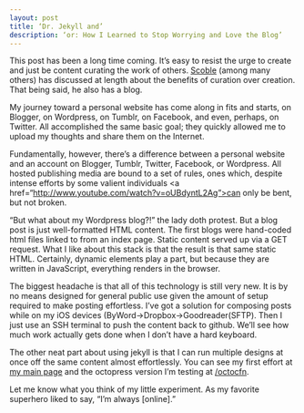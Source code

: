 ```yaml
---
layout: post
title: ‘Dr. Jekyll and’ 
description: ‘or: How I Learned to Stop Worrying and Love the Blog’ 
---
```

This post has been a long time coming. It’s easy to resist the urge to create and just be content curating the work of others. <a href=“http://www.scobleizer.com”>Scoble</a> (among many others) has discussed at length about the benefits of curation over creation. That being said, he also has a blog. 

My journey toward a personal website has come along in fits and starts, on Blogger, on Wordpress, on Tumblr, on Facebook, and even, perhaps, on Twitter. All accomplished the same basic goal; they quickly allowed me to upload my thoughts and share them on the Internet. 

Fundamentally, however, there’s a difference between a personal website and an account on Blogger, Tumblr, Twitter, Facebook, or Wordpress. All hosted publishing media are bound to a set of rules, ones which, despite intense efforts by some valient individuals <a href=“http://www.youtube.com/watch?v=oUBdyntL2Ag”>can only be bent, but not broken.</a>

“But what about my Wordpress blog?!” the lady doth protest. But a blog post is just well-formatted HTML content. The first blogs were hand-coded html files linked to from an index page. Static content served up via a GET request. What I like about this stack is that the result is that same static HTML. Certainly, dynamic elements play a part, but because they are written in JavaScript, everything renders in the browser. 

The biggest headache is that all of this technology is still very new. It is by no means designed for general public use given the amount of setup required to make posting effortless. I’ve got a solution for composing posts while on my iOS devices (ByWord->Dropbox->Goodreader(SFTP). Then I just use an SSH terminal to push the content back to github. We’ll see how much work actually gets done when I don’t have a hard keyboard.

The other neat part about using jekyll is that I can run multiple designs at once off the same content almost effortlessly. You can see my first effort at <a href=“http://www.chrisfnicholson.com>my main page</a> and the octopress version I’m testing at <a href=“http://www.chrisnicholson.com/octocfn”>/octocfn</a>. 

Let me know what you think of my little experiment. As my favorite superhero liked to say, “I’m always [online].”